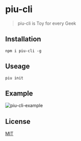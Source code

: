 # piu-cli

> piu-cli is Toy for every Geek

## Installation

```shell
npm i piu-cli -g
```

## Useage

```shell
piu init
```

## Example

![piu-cli-example](https://github.com/luoquanquan/piu-cli/blob/master/piu-cli-example.gif)

## License

[MIT](https://github.com/luoquanquan/piu-cli/blob/master/LICENSE)
